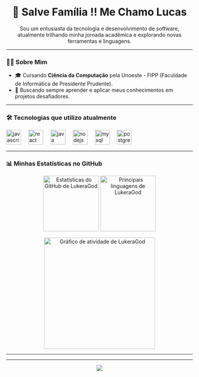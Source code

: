 <h1 align="center">👋 Salve Família !! Me Chamo Lucas</h1>

<p align="center">
  Sou um entusiasta da tecnologia e desenvolvimento de software, atualmente trilhando minha jornada acadêmica e explorando novas ferramentas e linguagens.
</p>

---

### 👨‍💻 Sobre Mim

* 🎓 Cursando **Ciência da Computação** pela Unoeste - FIPP (Faculdade de Informática de Presidente Prudente).
* 🚀 Buscando sempre aprender e aplicar meus conhecimentos em projetos desafiadores.

---

### 🛠️ Tecnologias que utilizo atualmente

<p align="left">
  <a href="https://developer.mozilla.org/en-US/docs/Web/JavaScript" target="_blank" rel="noreferrer"><img src="https://cdn.jsdelivr.net/gh/devicons/devicon/icons/javascript/javascript-original.svg" height="40" alt="javascript logo"  /></a>
  <img width="12" />
  <a href="https://reactjs.org/" target="_blank" rel="noreferrer"><img src="https://cdn.jsdelivr.net/gh/devicons/devicon/icons/react/react-original.svg" height="40" alt="react logo"  /></a>
  <img width="12" />
  <a href="https://www.java.com" target="_blank" rel="noreferrer"><img src="https://cdn.jsdelivr.net/gh/devicons/devicon/icons/java/java-original.svg" height="40" alt="java logo"  /></a>
  <img width="12" />
  <a href="https://nodejs.org" target="_blank" rel="noreferrer"><img src="https://cdn.jsdelivr.net/gh/devicons/devicon/icons/nodejs/nodejs-original.svg" height="40" alt="nodejs logo"  /></a>
  <img width="12" />
  <a href="https://www.mysql.com/" target="_blank" rel="noreferrer"><img src="https://cdn.jsdelivr.net/gh/devicons/devicon/icons/mysql/mysql-original.svg" height="40" alt="mysql logo"  /></a>
  <img width="12" />
  <a href="https://www.postgresql.org" target="_blank" rel="noreferrer"><img src="https://cdn.jsdelivr.net/gh/devicons/devicon/icons/postgresql/postgresql-original.svg" height="40" alt="postgresql logo"  /></a>
</p>

---

### 📊 Minhas Estatísticas no GitHub

<p align="center">
  <img src="https://github-readme-stats.vercel.app/api?username=LukeraGod&hide_title=false&hide_rank=false&show_icons=true&include_all_commits=true&count_private=true&disable_animations=false&theme=radical&locale=en&hide_border=false&order=1" height="150" alt="Estatísticas do GitHub de LukeraGod"  />
  <img src="https://github-readme-stats.vercel.app/api/top-langs?username=LukeraGod&locale=en&hide_title=false&layout=compact&card_width=320&langs_count=5&theme=radical&hide_border=false&order=2" height="150" alt="Principais linguagens de LukeraGod"  />
</p>
<p align="center">
  <img src="https://github-readme-activity-graph.vercel.app/graph?username=LukeraGod&radius=16&theme=radical&area=true&order=5" height="300" alt="Gráfico de atividade de LukeraGod" />
</p>

---

---

<p align="center">
  <img src="https://capsule-render.vercel.app/api?type=wave&color=auto&height=120&section=footer"/>
</p>
